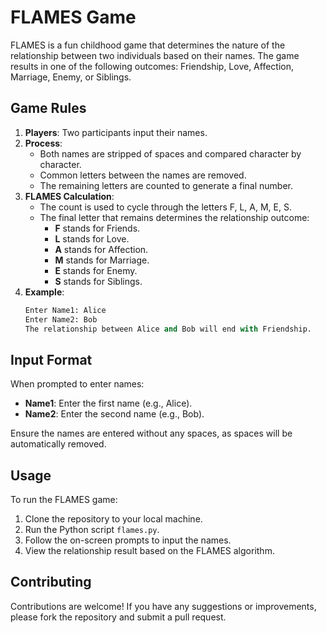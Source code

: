 # FLAMES Game

FLAMES is a fun childhood game that determines the nature of the relationship between two individuals based on their names. The game results in one of the following outcomes: Friendship, Love, Affection, Marriage, Enemy, or Siblings.

## Game Rules

1. **Players**: Two participants input their names.
2. **Process**:
    - Both names are stripped of spaces and compared character by character.
    - Common letters between the names are removed.
    - The remaining letters are counted to generate a final number.
3. **FLAMES Calculation**:
    - The count is used to cycle through the letters F, L, A, M, E, S.
    - The final letter that remains determines the relationship outcome:
        - **F** stands for Friends.
        - **L** stands for Love.
        - **A** stands for Affection.
        - **M** stands for Marriage.
        - **E** stands for Enemy.
        - **S** stands for Siblings.
4. **Example**:
    ```python
    Enter Name1: Alice
    Enter Name2: Bob
    The relationship between Alice and Bob will end with Friendship.
    ```

## Input Format

When prompted to enter names:

- **Name1**: Enter the first name (e.g., Alice).
- **Name2**: Enter the second name (e.g., Bob).

Ensure the names are entered without any spaces, as spaces will be automatically removed.

## Usage

To run the FLAMES game:

1. Clone the repository to your local machine.
2. Run the Python script `flames.py`.
3. Follow the on-screen prompts to input the names.
4. View the relationship result based on the FLAMES algorithm.

## Contributing

Contributions are welcome! If you have any suggestions or improvements, please fork the repository and submit a pull request.

